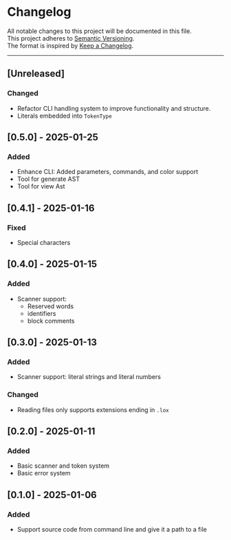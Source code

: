 # Changelog

All notable changes to this project will be documented in this file.  
This project adheres to [Semantic Versioning](https://semver.org).  
The format is inspired by [Keep a Changelog](https://keepachangelog.com).

---

## [Unreleased]

### Changed

- Refactor CLI handling system to improve functionality and structure.
- Literals embedded into `TokenType`

## [0.5.0] - 2025-01-25

### Added

- Enhance CLI: Added parameters, commands, and color support
- Tool for generate AST
- Tool for view Ast

## [0.4.1] - 2025-01-16

### Fixed

- Special characters

## [0.4.0] - 2025-01-15

### Added

- Scanner support:
  - Reserved words
  - identifiers
  - block comments

## [0.3.0] - 2025-01-13

### Added

- Scanner support: literal strings and literal numbers

### Changed

- Reading files only supports extensions ending in `.lox`

## [0.2.0] - 2025-01-11

### Added

- Basic scanner and token system
- Basic error system

## [0.1.0] - 2025-01-06

### Added

- Support source code from command line and give it a path to a file
